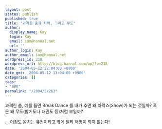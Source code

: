 ```yaml
---
layout: post
status: publish
published: true
title: "과격한 춤과 차력, 그리고 무도"
author:
  display_name: Kay
  login: Kay
  email: iam@hannal.net
  url: ''
author_login: Kay
author_email: iam@hannal.net
wordpress_id: 218
wordpress_url: http://blog.hannal.com/wp/?p=218
date: '2004-05-12 22:04:00 +0900'
date_gmt: '2004-05-12 13:04:00 +0900'
categories: []
tags:
- "희망"
permalink: "/2004/5/263"
---
```

<p>과격한 춤, 예를 들면 Break Dance 를 내가 추면 왜 차력쇼(Show)가 되는 것일까? 혹은 왜 무도(합기도나 태권도 등)처럼 보일까?</p>
<p>... 이정도 몸치는 유전이라고 밖에 달리 해명이 되지 않는다!</p>
